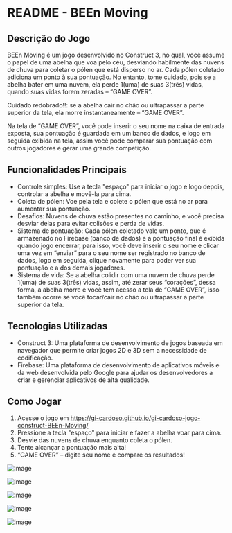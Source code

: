 # README - BEEn Moving

## Descrição do Jogo
BEEn Moving é um jogo desenvolvido no Construct 3, no qual, você assume o papel de uma abelha que voa pelo céu, desviando habilmente das nuvens de chuva para coletar o pólen que está disperso no ar. Cada pólen coletado adiciona um ponto à sua pontuação. No entanto, tome cuidado, pois se a abelha bater em uma nuvem, ela perde 1(uma) de suas 3(três) vidas, quando suas vidas forem zeradas – “GAME OVER”. 

Cuidado redobrado!!: se a abelha cair no chão ou ultrapassar a parte superior da tela, ela morre instantaneamente – “GAME OVER”. 

Na tela de “GAME OVER”, você pode inserir o seu nome na caixa de entrada exposta, sua pontuação é guardada em um banco de dados, e logo em seguida exibida na tela, assim você pode comparar sua pontuação com outros jogadores e gerar uma grande competição.

## Funcionalidades Principais
- Controle simples: Use a tecla "espaço" para iniciar o jogo e logo depois, controlar a abelha e movê-la para cima.
- Coleta de pólen: Voe pela tela e colete o pólen que está no ar para aumentar sua pontuação.
- Desafios: Nuvens de chuva estão presentes no caminho, e você precisa desviar delas para evitar colisões e perda de vidas.
- Sistema de pontuação: Cada pólen coletado vale um ponto, que é armazenado no Firebase (banco de dados) e a pontuação final é exibida quando jogo encerrar, para isso, você deve inserir o seu nome e clicar uma vez em “enviar” para o seu nome ser registrado no banco de dados, logo em seguida, clique novamente para poder ver sua pontuação e a dos demais jogadores.
- Sistema de vida: Se a abelha colidir com uma nuvem de chuva perde 1(uma) de suas 3(três) vidas, assim, até zerar seus “corações”, dessa forma, a abelha morre e você tem acesso a tela de “GAME OVER”, isso também ocorre se você tocar/cair no chão ou ultrapassar a parte superior da tela.

## Tecnologias Utilizadas
- Construct 3: Uma plataforma de desenvolvimento de jogos baseada em navegador que permite criar jogos 2D e 3D sem a necessidade de codificação.
- Firebase: Uma plataforma de desenvolvimento de aplicativos móveis e da web desenvolvida pelo Google para ajudar os desenvolvedores a criar e gerenciar aplicativos de alta qualidade.

## Como Jogar
1. Acesse o jogo em https://gi-cardoso.github.io/gi-cardoso-jogo-construct-BEEn-Moving/
2. Pressione a tecla "espaço" para iniciar e fazer a abelha voar para cima.
3. Desvie das nuvens de chuva enquanto coleta o pólen.
4. Tente alcançar a pontuação mais alta!
5. “GAME OVER” – digite seu nome e compare os resultados!
   
![image](https://github.com/gi-cardoso/gi-cardoso-jogo-construct-BEEn-Moving/assets/158864295/8228d026-ad3a-4326-96d8-dfc2bbd74037)

![image](https://github.com/gi-cardoso/gi-cardoso-jogo-construct-BEEn-Moving/assets/158864295/578c1326-af36-4599-8a2c-8ea8e7c369ac)

![image](https://github.com/gi-cardoso/gi-cardoso-jogo-construct-BEEn-Moving/assets/158864295/d3287e2b-da45-4b5d-be99-facd90d07771)

![image](https://github.com/gi-cardoso/gi-cardoso-jogo-construct-BEEn-Moving/assets/158864295/c887ab43-62c6-4b65-b802-633a7fde83f5)

![image](https://github.com/gi-cardoso/gi-cardoso-jogo-construct-BEEn-Moving/assets/158864295/74d65de6-8ed9-442c-b023-11c181a421eb)






 
